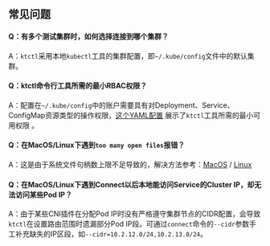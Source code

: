 常见问题
---

#### Q：有多个测试集群时，如何选择连接到哪个集群？

A：`ktctl`采用本地`kubectl`工具的集群配置，即`~/.kube/config`文件中的默认集群。

#### Q：ktctl命令行工具所需的最小RBAC权限？

A：配置在`~/.kube/config`中的账户需要具有对Deployment、Service、ConfigMap资源类型的操作权限，[这个YAML配置](https://github.com/alibaba/kt-connect/blob/feature/minimum-permissions/docs/deploy/rbac/clusterrole.yaml) 展示了`ktctl`工具所需的最小可用权限 。

#### Q：在MacOS/Linux下遇到`too many open files`报错？

A：这是由于系统文件句柄数上限不足导致的，解决方法参考：[MacOS](https://www.jianshu.com/p/d6f7d1557f20) / [Linux](https://zhuanlan.zhihu.com/p/75897823)

#### Q：在MacOS/Linux下遇到Connect以后本地能访问Service的Cluster IP，却无法访问某些Pod IP？

A：由于某些CNI插件在分配Pod IP时没有严格遵守集群节点的CIDR配置，会导致`ktctl`在设置路由范围时遗漏部分Pod IP段。可通过`connect`命令的`--cidr`参数手工补充缺失的IP区段，如`--cidr=10.2.12.0/24,10.2.13.0/24`。
